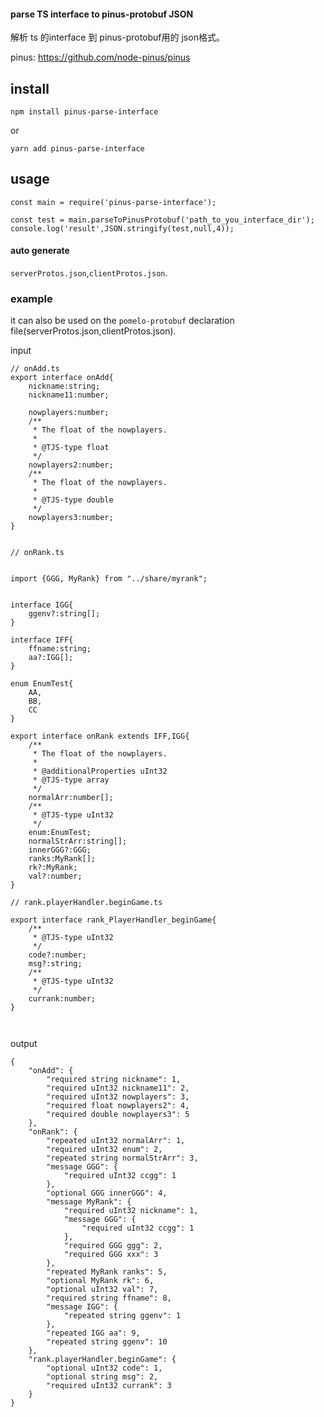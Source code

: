 
####  parse TS interface to pinus-protobuf JSON 
解析  ts 的interface 到 pinus-protobuf用的 json格式。



pinus: https://github.com/node-pinus/pinus


## install

`npm install pinus-parse-interface`

or

`yarn add pinus-parse-interface`


## usage

```
const main = require('pinus-parse-interface');

const test = main.parseToPinusProtobuf('path_to_you_interface_dir');
console.log('result',JSON.stringify(test,null,4));
```



#### auto generate 
`serverProtos.json`,`clientProtos.json`.

### example

it can also be used on the `pomelo-protobuf` declaration file(serverProtos.json,clientProtos.json).

input
```
// onAdd.ts
export interface onAdd{
    nickname:string;
    nickname11:number;

    nowplayers:number;
    /**
     * The float of the nowplayers.
     *
     * @TJS-type float
     */
    nowplayers2:number;
    /**
     * The float of the nowplayers.
     *
     * @TJS-type double
     */
    nowplayers3:number;
}


// onRank.ts


import {GGG, MyRank} from "../share/myrank";


interface IGG{
    ggenv?:string[];
}

interface IFF{
    ffname:string;
    aa?:IGG[];
}

enum EnumTest{
    AA,
    BB,
    CC
}

export interface onRank extends IFF,IGG{
    /**
     * The float of the nowplayers.
     *
     * @additionalProperties uInt32
     * @TJS-type array
     */
    normalArr:number[];
    /**
     * @TJS-type uInt32
     */
    enum:EnumTest;
    normalStrArr:string[];
    innerGGG?:GGG;
    ranks:MyRank[];
    rk?:MyRank;
    val?:number;
}

// rank.playerHandler.beginGame.ts

export interface rank_PlayerHandler_beginGame{
    /**
     * @TJS-type uInt32
     */
    code?:number;
    msg?:string;
    /**
     * @TJS-type uInt32
     */
    currank:number;
}



```



output

```
{
    "onAdd": {
        "required string nickname": 1,
        "required uInt32 nickname11": 2,
        "required uInt32 nowplayers": 3,
        "required float nowplayers2": 4,
        "required double nowplayers3": 5
    },
    "onRank": {
        "repeated uInt32 normalArr": 1,
        "required uInt32 enum": 2,
        "repeated string normalStrArr": 3,
        "message GGG": {
            "required uInt32 ccgg": 1
        },
        "optional GGG innerGGG": 4,
        "message MyRank": {
            "required uInt32 nickname": 1,
            "message GGG": {
                "required uInt32 ccgg": 1
            },
            "required GGG ggg": 2,
            "required GGG xxx": 3
        },
        "repeated MyRank ranks": 5,
        "optional MyRank rk": 6,
        "optional uInt32 val": 7,
        "required string ffname": 8,
        "message IGG": {
            "repeated string ggenv": 1
        },
        "repeated IGG aa": 9,
        "repeated string ggenv": 10
    },
    "rank.playerHandler.beginGame": {
        "optional uInt32 code": 1,
        "optional string msg": 2,
        "required uInt32 currank": 3
    }
}
```

